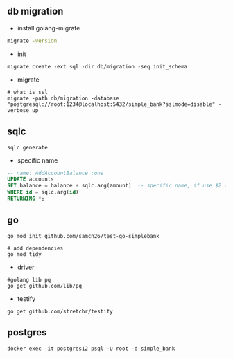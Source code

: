 ## db migration

- install golang-migrate

```sh
migrate -version
```

- init

```shell
migrate create -ext sql -dir db/migration -seq init_schema
```

- migrate

```shell
# what is ssl
migrate -path db/migration -database "postgresql://root:1234@localhost:5432/simple_bank?sslmode=disable" -verbose up
```

## sqlc

```shell
sqlc generate
```

- specific name

```sql
-- name: AddAccountBalance :one
UPDATE accounts
SET balance = balance + sqlc.arg(amount)  -- specific name, if use $2 will be balance
WHERE id = sqlc.arg(id)
RETURNING *;
```

## go

```shell
go mod init github.com/samcn26/test-go-simplebank

# add dependencies
go mod tidy
```

- driver

```shell
#golang lib pq
go get github.com/lib/pq
```

- testify

```shell
go get github.com/stretchr/testify
```

## postgres

```shell
docker exec -it postgres12 psql -U root -d simple_bank
```